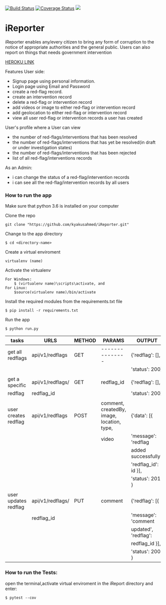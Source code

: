 [![Build Status](https://travis-ci.org/kyakusahmed/iReporter.svg?branch=challenge-2%2Fapi)](https://travis-ci.org/kyakusahmed/iReporter)
[![Coverage Status](https://coveralls.io/repos/github/kyakusahmed/iReporter/badge.svg?branch=challenge-2%2Fapi)](https://coveralls.io/github/kyakusahmed/iReporter?branch=challenge-2%2Fapi)
<a href="https://codeclimate.com/github/kyakusahmed/iReporter/maintainability"><img src="https://api.codeclimate.com/v1/badges/0a8553265327c7269155/maintainability" /></a>

# iReporter
iReporter enables any/every citizen to bring any form of corruption to the notice of appropriate authorities and the general public. Users can also report on things that needs government intervention

[HEROKU LINK](https://irepo.herokuapp.com)


Features User side:

- Signup page using personal information.
- Login page using Email and Password
- create a red-flag record.
- create an intervention record
- delete a red-flag or intervention record
- add videos or image to either red-flag or intervention record
- add geolocation to either red-flag or intervention record
- view all user red-flag  or intervention records a user has created

User's profile where a User can view
- the number of red-flags/interventions that has been resolved
- the number of red-flags/interventions that has yet be resolved(in draft or under investigation states)
- the number of red-flags/interventions that has been rejected
- list of all red-flag/interventions records

As an Admin:

- i can change the status of a red-flag/intervention records
- i can see all the red-flag/intervention records by all users



### How to run the app


Make sure that python 3.6 is installed on your computer

Clone the repo
```
git clone "https://github.com/kyakusahmed/iReporter.git"
```
Change to the app directory
```
$ cd <directory-name>
```
Create a virtual enviroment
```
virtualenv (name)
```
Activate the virtualenv
```
For Windows:
	$ (virtualenv name)\scripts\activate, and  	
For Linux: 
 	$source(virtualenv name)/bin/activate
```
Install the required modules from the requirements.txt file 
```
$ pip install -r requirements.txt
```
Run the app
```
$ python run.py
```

| tasks               |    URLS                |  METHOD  |         PARAMS                                |   OUTPUT             |
| ------------------- | -----------------------|----------|-----------------------------------------------|----------------------|
| get all redflags    | api/v1/redflags        |  GET     |   ---------------                             | {'redflag': [],      |
|                     |                        |          |                                               |    'status': 200}    |
|                     |                        |          |                                               |                      | 
| get a specific      |  api/v1/redflags/      |  GET     |   redflag_id                                  | {'redflag': [],      |
| redflag             |  redflag_id            |          |                                               |     'status': 200}   |
|                     |                        |          |                                               |                      |
| user creates redflag| api/v1/redflags        |  POST    |   comment, createdBy, image, location, type,  | {'data': [{          |
|                     |                        |          |   video                                       | 'message': 'redflag  |
|	              |		               |	  |                                               | added successfully', |
|                     |                        |          |                                               | 'redflag_id': id }], |
|                     |                        |          |                                               | 'status': 201 }      |
|                     |                        |          |                                               |                      |
|user updates redflag | api/v1/redflags/       |  PUT     |   comment                                     | {'redflag': [{       |
|                     | redflag_id             |          |                                               | 'message': 'comment  |
|                     |                        |          |                                               | updated', 'redflag': |
|                     |                        |          |                                               | redflag_id }],       |
|                     |                        |          |                                               | 'status': 200 }      |


### How to run the Tests:

open the terminal,activate virtual enviroment in the iReport directory  and enter:
 ```
 $ pytest --cov
```




